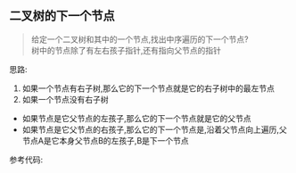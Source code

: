 ## 二叉树的下一个节点

> 给定一个二叉树和其中的一个节点,找出中序遍历的下一个节点?  
> 树中的节点除了有左右孩子指针,还有指向父节点的指针  

思路:  
1. 如果一个节点有右子树,那么它的下一个节点就是它的右子树中的最左节点
2. 如果一个节点没有右子树
  - 如果节点是它父节点的左孩子,那么它的下一个节点就是它的父节点
  - 如果节点是它父节点的右孩子,那么它的下一个节点是,沿着父节点向上遍历,父节点A是它本身父节点B的左孩子,B是下一个节点

参考代码:


